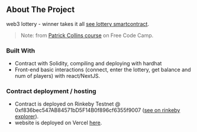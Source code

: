 <!-- ABOUT THE PROJECT -->
## About The Project

web3 lottery - winner takes it all [see lottery smartcontract](https://github.com/khadni/hardhat-smartcontract-lottery).

> Note: from [Patrick Collins course](https://github.com/smartcontractkit/full-blockchain-solidity-course-js) on Free Code Camp.



### Built With

- Contract with Solidity, compiling and deploying with hardhat
- Front-end basic interactions (connect, enter the lottery, get balance and num of players) with react/NextJS.

### Contract deployment / hosting

- Contract is deployed on Rinkeby Testnet @ 0xf836bec547AB84571bD5F14B0f896cf6355f9007 ([see on rinkeby explorer](https://rinkeby.etherscan.io/address/0xf836bec547AB84571bD5F14B0f896cf6355f9007)).
- website is deployed on Vercel [here](https://nextjs-smartcontract-lottery.vercel.app/).
